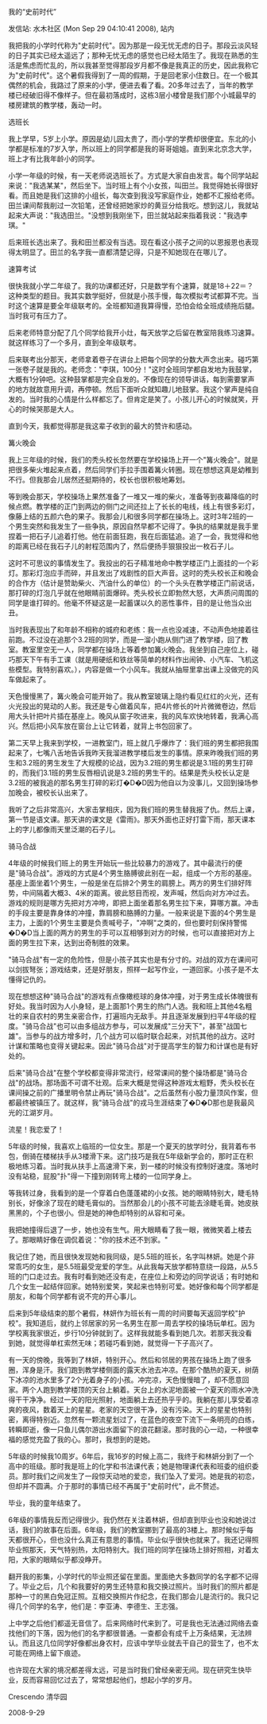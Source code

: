 我的“史前时代”

发信站: 水木社区 (Mon Sep 29 04:10:41 2008), 站内



我把我的小学时代称为"史前时代"。因为那是一段无忧无虑的日子。那段云淡风轻的日子其实已经太遥远了；那种无忧无虑的感觉也已经太陌生了。我现在熟悉的生活是焦虑而忙乱的，所以我甚至觉得那段岁月都不像是我真正的历史，因此我称它为"史前时代"。这个暑假我得到了一周的假期，于是回老家小住数日。在一个极其偶然的机会，我路过了原来的小学，便进去看了看。20多年过去了，当年的教学楼已经破旧得不像样子。但在最初落成时，这栋3层小楼曾是我们那个小城最早的楼房建筑的教学楼，轰动一时。





选班长



我上学早，5岁上小学。原因是幼儿园太贵了，而小学的学费却很便宜。东北的小学都是标准的7岁入学，所以班上的同学都是我的哥哥姐姐。直到来北京念大学，班上才有比我年龄小的同学。



小学一年级的时候，有一天老师说选班长了。方式是大家自由发言。每个同学站起来说："我选某某"，然后坐下。当时班上有个小女孩，叫田兰。我觉得她长得很好看。而且她是我们这排的小组长，每次查到我没写家庭作业，她都不汇报给老师。田兰课间帮我削过一次铅笔，还曾经把她家炒的黄豆分给我吃。想到这儿，我就站起来大声说："我选田兰。"没想到我刚坐下，田兰就站起来指着我说："我选李琪。"



后来班长选出来了。我和田兰都没有当选。现在看这小孩子之间的以恩报恩也表现得太明显了。田兰的名字我一直都清楚记得，只是不知她现在在哪儿了。





速算考试



很快我就小学二年级了。我的功课都还好，只是数学有个速算，就是18＋22＝？这种类型的题目。我其实数学挺好，但就是小孩手慢，每次模拟考试都算不完。当时这个速算是要全年级联考的。全班都知道我算得慢，恐怕会给全班成绩拖后腿。当时我可有压力了。



后来老师特意分配了几个同学给我开小灶，每天放学之后留在教室陪我练习速算。就这样练习了一个多月，直到全年级联考。



后来联考出分那天，老师拿着卷子在讲台上把每个同学的分数大声念出来。碰巧第一张卷子就是我的。老师念："李琪，100分！"这时全班同学都自发地为我鼓掌，大概有1分钟吧。这种鼓掌都是完全自发的。不像现在的领导讲话，每到需要掌声的地方就故意用升调，再停顿。然后下面听众就知趣儿地鼓掌。我这个掌声是纯自发的。当时我的心情是什么样都忘了。但肯定是笑了。小孩儿开心的时候就笑，开心的时候哭那是大人。



直到今天，我都觉得那是我这辈子收到的最大的赞许和感动。





篝火晚会



我上三年级的时候，我们的秃头校长忽然要在学校操场上开一个"篝火晚会"。就是把很多柴火堆起来点着，然后同学们手拉手围着篝火转圈。现在想想这真是幼稚到不行。但我那会儿居然还挺期待的，校长也很积极地筹划。



等到晚会那天，学校操场上果然准备了一堆又一堆的柴火，准备等到夜幕降临的时候点燃。教学楼的正门到两边的侧门之间还拉上了长长的电线，线上有很多彩灯，像藤上结的五颜六色的果子。我那会儿和很多同学都在操场上。这时3年2班的一个男生突然和我发生了一些争执，原因自然早都不记得了。争执的结果就是我手里捏着一把石子儿追着打他。他在前面狂跑，我在后面猛追。追了一会，我觉得和他的距离已经在我石子儿的射程范围内了，然后便扬手狠狠投出一枚石子儿。



这时不可思议的事情发生了。我投出的石子精准地命中教学楼正门上面挂的一个彩灯。那彩灯泡应手而碎，并且发出了戏剧性的巨大声音。这时的秃头校长正和晚会的合作方（估计是赞助柴火、汽油什么的单位）的一个头头在教学楼正门前说话，那打碎的灯泡几乎就在他眼睛前面爆碎。秃头校长立即勃然大怒，大声质问周围的同学是谁打碎的。他毫不怀疑这是一起蓄谋以久的恶性事件，目的是让他当众出丑。



当时我表现出了和年龄不相称的城府和老练：我一点也没减速，不动声色地接着往前跑。不过没在追那个3.2班的同学，而是一溜小跑从侧门进了教学楼，回了教室。教室里空无一人，同学都在操场上等着参加篝火晚会。我坐到自己座位上，碰巧那天下午有手工课（就是用硬纸和铁丝等简单的材料作出闹钟、小汽车、飞机这些模型。我特别喜欢。），内容是做一个小风车。我就从抽屉里拿出课上没做完的风车做起来了。



天色慢慢黑了，篝火晚会可能开始了。我从教室玻璃上隐约看见红红的火光，还有火光投出的晃动的人影。我还是专心做着风车，把4片修长的叶片微微卷边，然后用大头针把叶片插在基座上。晚风从窗子吹进来，我的风车欢快地转着，我满心高兴。然后把小风车放在窗台上让它转着，就背上书包回家了。



第二天早上我来到学校，一进教室门，班上就几乎爆炸了：我们班的男生都把我围起来了，七嘴八舌地告诉我昨天我溜进教学楼后发生的事情。原来昨晚我们班的男生和3.2班的男生发生了大规模的论战，因为3.2班的男生都说是3.1班的男生打碎的，而我们3.1班的男生反唇相讥说是3.2班的男生干的。结果是秃头校长认定是3.2班的被我追的那名男生打碎的彩灯�D�D因为他自以为没事儿，又回到操场参加晚会，被校长认出来了。



我听了之后非常高兴，大家击掌相庆，因为我们班的男生替我报了仇。然后上课，第一节是语文课。那天讲的课文是《雷雨》。那天外面也正好打雷下雨，那天课本上的字儿都像雨天里泛潮的石子儿。





骑马合战



4年级的时候我们班上的男生开始玩一些比较暴力的游戏了。其中最流行的便是"骑马合战"。游戏的方式是4个男生胳膊彼此别在一起，组成一个方形的基座。基座上面坐着1个男生，一般是坐在后排2个男生的肩膀上。两方的男生们排好阵势，中间隔着大概3、4米的距离。彼此怒目而视，发声喊，然后向对方冲过去。游戏的规则是哪方先把对方冲垮，即把上面坐着那名男生拉下来，算哪方赢。冲击的手段主要是靠身体的冲撞，靠肩膀和胳膊的力量。一般来说是下面的4个男生是主力，上面的1个男生主要是负责喊号子，"冲啊"之类的，但也要时刻保持警惕�D�D当上面的两方的男生的手可以互相够到对方的时候，也可以直接把对方上面的男生拉下来，达到出奇制胜的效果。



 "骑马合战"有一定的危险性，但是小孩子其实也是有分寸的。对战的双方在课间可以剑拔弩张；游戏结束，还是好朋友，照样一起写作业，一道回家。小孩子是不太懂得记仇的。



现在想想这种"骑马合战"的游戏有点像橄榄球的身体冲撞，对于男生成长体魄很有好处。我当时因为人小身轻，是上面那1个男生的热门人选。我和班上其他4名粗壮的来自农村的男生亲密合作，打遍班内无敌手。并且逐渐发展到扫平4年级的程度。"骑马合战"也可以由多组战方参与，可以发展成"三分天下"，甚至"战国七雄"。当参与的战方增多时，几个战方可以临时联合起来，对抗其他的战方。这时计谋和策略也变得关键起来。因此"骑马合战"对于提高学生的智力和计谋也是有好处的。



后来"骑马合战"在整个学校都变得非常流行，经常课间的整个操场都是"骑马合战"的战场。那场面不可谓不壮观。后来大概是觉得这种游戏太粗野，秃头校长在课间操之前的广播里明令禁止再玩"骑马合战"。之后虽然有小股力量顶风作案，但都最终被镇压了。就这样，我"骑马合战"的戎马生涯结束了�D�D那也是我最风光的江湖岁月。





流星！我恋爱了！



5年级的时候，我喜欢上临班的一位女生。那是一个夏天的放学时分，我背着布书包，倒骑在楼梯扶手从3楼滑下来。这门技巧是我在5年级新学会的，那时正在积极地练习着。当时我从扶手上高速滑下来，到一楼的时候没有控制好速度。落地时没有站稳，屁股"扑"得一下撞到刚转弯上楼的一位同学身上。



等我转过身，我看到的是一个穿着白色蓬蓬裙的小女孩。她的眼睛特别大，睫毛特别长，好像涂了现在的睫毛膏似的。当然那会儿的小孩不可能去涂睫毛膏。她皮肤黑黑的，个子也很小。但是她的神色却特别的从容和可亲。



我把她撞得后退了一步，她也没有生气。用大眼睛看了我一眼，微微笑着上楼去了。那眼睛好像在调侃着说："你的技术还不到家。"



我记住了她，而且很快发现她和我同级，是5.5班的班长，名字叫林妍。她是个非常乖巧的女生，是5.5班最受宠爱的学生。从此我每天放学都特意绕一段路，从5.5班的门口走过去。我有时看到她还没有走，在座位上和旁边的同学说话；有时她和几个女生一起结伴回家。她特别爱笑，笑起来也特别可爱。她好像和每个同学都是朋友，和每个同学都有说不完的开心事儿。



后来到5年级结束的那个暑假，林妍作为班长有一周的时间要每天返回学校"护校"。我知道后，就约上邻居家的另一名男生在那一周去学校的操场玩单杠。因为学校离我家很近，步行10分钟就到了。这样我就能多看到她几次。若那天我没看到她，就觉得单杠索然无味；若碰巧看到她，就觉得一下子高兴了。



有一天的傍晚，我等到了林妍，特别开心。然后和邻居的男孩在操场上跑了很多圈，浑身是汗。我们跑到教学楼侧面的露天水池去冲凉。在那个酷热的夏天，树荫下冰凉的池水里多了2个光着身子的小孩。冲完凉，天色慢慢暗了，却不愿意回家。两个人跑到教学楼顶的天台上躺着。天台上的水泥地面被一个夏天的雨水冲洗得干干净净。经过一天的阳光照射，地面躺上去还热乎乎的。我躺在那儿享受着凉爽的夜风，数着天上的星星。老家的天空很干净，没有污染。天上的星星也特别密，离得特别近。忽然有一颗流星划过了，在蓝色的夜空下流下一条明亮的白练，转瞬即逝，像一只鱼儿偶尔游出水面留下的浪花翻滚。那时我的心一动，一种很幸福的感觉充盈了我的心。那时，我想到的是她。



5年级的时候我10周岁。6年后，我16岁的时候上高二，我终于和林妍分到了一个高中的班级。那时我是班上的化学和书法课代表；她是物理课代表和班委的组织委员。那时我们之间发生了一段惊天动地的爱恋，我们坠入了爱河。她是我的初恋，但却并不圆满。介于那时的事情已经不再属于"史前时代"，此不赘述。





毕业，我的童年结束了。



6年级的事情我反而记得很少。我仍然在关注着林妍，但却直到毕业也没和她说过话，我们的故事在后面。6年级，我们的教室挪到了最高的3楼上。那时候似乎每天都很开心，但也没什么真正有意思的事情。毕业似乎很快也就来了。我还记得照毕业照那天，天气特别热，太阳特别大。我们班的同学在操场上排好照相，对着太阳，大家的眼睛似乎都没睁开。



翻开我的影集，小学时代的毕业照还留在里面。里面绝大多数同学的名字都不记得了。毕业之后，几个和我要好的男生还特意和我交换过照片。当时我们的照片都是那种一寸的黑白免冠正照。互相交换照片作纪念，在我们那会儿是流行的。我只记得几个同学的名字，他们是：李亚涛、李德生、王志强。



上中学之后他们都遥无音信了。后来网络时代来到了。可是我也无法通过网络去查找他们的下落，因为他们的名字都很普通。一查都会有成千上万条结果，无法辨认。而且这几位同学好像都出身农村，应该中学毕业就去干自己的营生了，也不太可能在网络上留下痕迹。



也许现在大家的境况都差得太远，可是当时我们曾经亲密无间。现在研究生快毕业，反而容易回忆过去了，常常想起他们，想起小学的岁月。





Crescendo  清华园

2008-9-29

